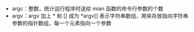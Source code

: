- argc：整数，统计运行程序时送给 mian  函数的命令行参数的个数
- argv：argv 加上 * 和 [] 成为 *argv[] 表示字符串数组，用来存放指向字符串参数的指针数组，每一个元素指向一个参数

